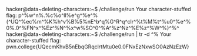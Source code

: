 hacker@data~deleting-characters:~$ /challenge/run
Your character-stuffed flag:
p^%w^n%.%c%o^ll%e^g^%e^%{^UQ^%ec%m^%K%h^v%B%5%nE^b^q%G^R^q^clr^%t%M%t^%u0^%e^%0%.0^%FN^x^%Ez^%N^%x^w%SO^0^%A^%z^Nz^%E%z^%W^%}^%^
hacker@data~deleting-characters:~$ /challenge/run | tr -d ^%
Your character-stuffed flag:
pwn.college{UQecmKhvB5nEbqGRqclrtMtu0e0.0FNxEzNxwSO0AzNzEzW}
